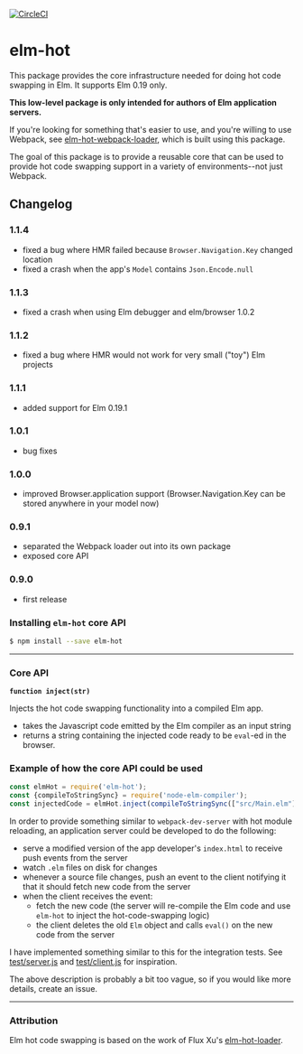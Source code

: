 [![CircleCI](https://circleci.com/gh/klazuka/elm-hot.svg?style=svg)](https://circleci.com/gh/klazuka/elm-hot)

# elm-hot

This package provides the core infrastructure needed for doing hot code swapping in Elm. It supports Elm 0.19 only.

**This low-level package is only intended for authors of Elm application servers.**

If you're looking for something that's easier to use, and you're willing to use Webpack, see [elm-hot-webpack-loader](https://github.com/klazuka/elm-hot-webpack-loader), which is built using this package.

The goal of this package is to provide a reusable core that can be used to provide hot code swapping support in a variety of environments--not just Webpack.


## Changelog

### 1.1.4
- fixed a bug where HMR failed because `Browser.Navigation.Key` changed location
- fixed a crash when the app's `Model` contains `Json.Encode.null`

### 1.1.3
- fixed a crash when using Elm debugger and elm/browser 1.0.2

### 1.1.2
- fixed a bug where HMR would not work for very small ("toy") Elm projects

### 1.1.1
- added support for Elm 0.19.1

### 1.0.1
- bug fixes

### 1.0.0
- improved Browser.application support (Browser.Navigation.Key can be stored anywhere in your model now) 

### 0.9.1
- separated the Webpack loader out into its own package
- exposed core API

### 0.9.0
- first release


### Installing `elm-hot` core API

```bash
$ npm install --save elm-hot
```

---------------------------------------------

### Core API


**`function inject(str)`**

Injects the hot code swapping functionality into a compiled Elm app.

- takes the Javascript code emitted by the Elm compiler as an input string
- returns a string containing the injected code ready to be `eval`-ed in the browser.   


### Example of how the core API could be used 

```javascript
const elmHot = require('elm-hot');
const {compileToStringSync} = require('node-elm-compiler');
const injectedCode = elmHot.inject(compileToStringSync(["src/Main.elm"], {}));
```

In order to provide something similar to `webpack-dev-server` with hot module reloading, an application server could be developed to do the following:

- serve a modified version of the app developer's `index.html` to receive push events from the server
- watch `.elm` files on disk for changes
- whenever a source file changes, push an event to the client notifying it that it should fetch new code from the server
- when the client receives the event:
    - fetch the new code (the server will re-compile the Elm code and use `elm-hot` to inject the hot-code-swapping logic)
    - the client deletes the old `Elm` object and calls `eval()` on the new code from the server
    
I have implemented something similar to this for the integration tests. See [test/server.js]() and [test/client.js]() for inspiration.

The above description is probably a bit too vague, so if you would like more details, create an issue.

-------------------------------------------


### Attribution

Elm hot code swapping is based on the work of Flux Xu's [elm-hot-loader](https://github.com/fluxxu/elm-hot-loader).
